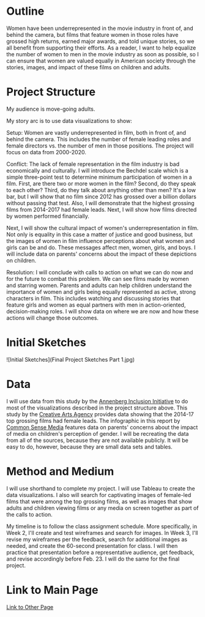# Outline
Women have been underrepresented in the movie industry in front of, and behind the camera, but films that feature women in those roles have grossed high returns, earned major awards, and told unique stories, so we all benefit from supporting their efforts. 
As a reader, I want to help equalize the number of women to men in the movie industry as soon as possible, so I can ensure that women are valued equally in American society through the stories, images, and impact of these films on children and adults. 

# Project Structure
My audience is move-going adults.  

My story arc is to use data visualizations to show:

Setup: Women are vastly underrepresented in film, both in front of, and behind the camera. This includes the number of female leading roles and female directors vs. the number of men in those positions. The project will focus on data from 2000-2020.  

Conflict: The lack of female representation in the film industry is bad economically and culturally. I will introduce the Bechdel scale which is a simple three-point test to determine minimum participation of women in a film. First, are there two or more women in the film? Second, do they speak to each other? Third, do they talk about anything other than men? It's a low bar, but I will show that no film since 2012 has grossed over a billion dollars without passing that test. Also, I will demonstrate that the highest grossing films from 2014-2017 had female leads. Next, I will show how films directed by women performed financially. 

Next, I will show the cultural impact of women's underrepresentation in film. Not only is equality in this case a matter of justice and good business, but the images of women in film influence perceptions about what women and girls can be and do. These messages affect men, women, girls, and boys. I will include data on parents' concerns about the impact of these depictions on children. 

Resolution: I will conclude with calls to action on what we can do now and for the future to combat this problem. We can see films made by women and starring women. Parents and adults can help children understand the importance of women and girls being equally represented as active, strong characters in film. This includes watching and discussing stories that feature girls and women as equal partners with men in action-oriented, decision-making roles. I will show data on where we are now and how these actions will change those outcomes. 

# Initial Sketches
![Initial Sketches](Final Project Sketches Part 1.jpg)



# Data 
I will use data from this study by the [Annenberg Inclusion Initiative](http://assets.uscannenberg.org/docs/aii-inequality-report-2019-09-03.pdf) to do most of the visualizations described in the project structure above. This study by the [Creative Arts Agency](http://shift7.com/media-research) provides data showing that the 2014-17 top grossing films had female leads. The infographic in this report by [Common Sense Media](http://www.commonsensemedia.org/watching-gender-infographic) features data on parents' concerns about the impact of media on children's perception of gender. I will be recreating the data from all of the sources, because they are not available publicly. It will be easy to do, however, because they are small data sets and tables. 


# Method and Medium
I will use shorthand to complete my project. I will use Tableau to create the data visualizations. I also will search for captivating images of female-led films that were among the top grossing films, as well as images that show adults and children viewing films or any media on screen together as part of the calls to action. 

My timeline is to follow the class assignment schedule. More specifically, in Week 2, I'll create and test wireframes and search for images. In Week 3, I'll revise my wireframes per the feedback, search for additional images as needed, and create the 60-second presentation for class. I will then practice that presentation before a representative audience, get feedback, and revise accordingly before Feb. 23. I will do the same for the final project. 

# Link to Main Page
[Link to Other Page](https://lortenzo.github.io/Ortenzo-portfolio/)
